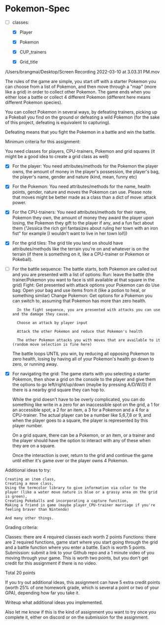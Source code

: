 # Pokemon-Spec
- [ ] classes:
    - [x] Player
    - [x] Pokemon
    - [x] CUP_trainers
    - [X] Grid_title
    

/Users/brangmai/Desktop/Screen Recording 2022-03-10 at 3.03.31 PM.mov

The rules of the game are simple, you start off with a starter Pokemon you can choose from a list of Pokemon, and then move through a "map" (more like a grid) in order to collect other Pokemon. The game ends when you either lose a battle or collect 4 different Pokemon (different here means different Pokemon species).

You can collect Pokemon in several ways, by defeating trainers, picking up a Pokeball you find on the ground or defeating a wild Pokemon (for the sake of this project, defeating is equivalent to capturing).

Defeating means that you fight the Pokemon in a battle and win the battle.

Minimum criteria for this assignment:

You need classes for players, CPU-trainers, Pokemon and grid squares (it might be a good idea to create a grid class as well)

- [x] For the player:
    You need attributes/methods for the Pokemon the player owns, the amount of money in the player's possession, the player's bag, the player's name, gender and nature (kind, mean, funny etc)

- [x] For the Pokemon:
    You need attributes/methods for the name, health points, gender, nature and moves the Pokemon can use. Please note that moves might be better made as a class than a dict of move: attack power.

- [x] For the CPU-trainers:
    You need attributes/methods for their name, Pokemon they own, the amount of money they award the player upon losing, the Pokemon they gift to the player if any, and a fun fact about them ("Jessica the rich girl fantasizes about ruling her town with an iron fist" for example [I wouldn't want to live in her town lol!])

- [x] For the grid tiles:
    The grid tile you land on should have attributes/methods like the terrain you're on and whatever is on the terrain (if there is something on it, like a CPU-trainer or Pokemon or Pokeball).

- [ ] For the battle sequence:
    The battle starts, both Pokemon are called out and you are presented with a list of options:
        Run: leave the battle (the trainer/Pokemon you want to face is still available at that square in the grid)
        Fight: Get presented with attack options your Pokemon can do
        Use bag: Open your bag and use items from it (like a potion to heal, or something similar)
        Change Pokemon: Get options for a Pokemon you can switch to, assuming that Pokemon has more than zero health.

        In the fight sequence, you are presented with attacks you can use and the damage they cause.

        Choose an attack by player input

        Attack the other Pokemon and reduce that Pokemon's health

        The other Pokemon attacks you with moves that are available to it (random move selection is fine here)

    The battle loops UNTIL you win, by reducing all opposing Pokemon to zero health, losing by having all of your Pokemon's health go down to zero, or running away.

- [x] For navigating the grid:
    The game starts with you selecting a starter Pokemon, then show a grid on the console to the player and give them the options to go left/right/up/down (maybe by pressing A/D/W/D) if there is a nearby grid square they can hop to.

    While the grid doesn't have to be overly complicated, you can do something like write in a zero for an inaccessible spot on the grid, a 1 for an accessible spot, a 2 for an item, a 3 for a Pokemon and a 4 for a CPU-trainer. The actual player can be a number like 5,6,7,8 or 9, and when the player goes to a square, the player is represented by this player number.

    On a grid square, there can be a Pokemon, or an item, or a trainer and the player should have the option to interact with any of these when they are on a square.

    Once the interaction is over, return to the grid and continue the game until either it's game over or the player owns 4 Pokemon.


Additional ideas to try:

    Creating an item class,
    Creating a move class,
    Using the termcolor library to give information via color to the player (like a water move nature is blue or a grassy area on the grid is green),
    Creating Pokeballs and incorporating a capture function,
    Making a friend in game (maybe player_CPU-trainer marriage if you're feeling braver than Nintendo)

    And many other things.


Grading criteria:

Classes: there are 4 required classes each worth 2 points
Functions: there are 2 required functions, game start where you start going through the grid and a battle function where you enter a battle. Each is worth 5 points.
Submission: submit a link to your Github repo and a 1 minute video of you moving through your game. This is worth two points, but you don't get credit for this assignment if there is no video.

Total 20 points

If you try out additional ideas, this assignment can have 5 extra credit points (worth 25% of one homework grade, which is several a point or two of your GPA), depending how far you take it.

Writeup what additional ideas you implemented.

Also let me know if this is the kind of assignment you want to try once you complete it, either on discord or on the submission for the assignment.

